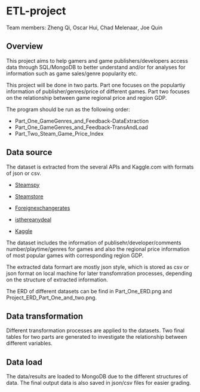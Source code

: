 # ETL-project

Team members: Zheng Qi, Oscar Hui, Chad Melenaar, Joe Quin

## Overview

This project aims to help gamers and game publishers/developers access data through SQL/MongoDB to better understand and/or for analyses for information such as game sales/genre popularity etc.

This project will be done in two parts. Part one focuses on the populartiy information of publisher/genres/price of different games. Part two focuses on the relationship between game regional price and region GDP.

The program should be run as the following order:

* Part_One_GameGenres_and_Feedback-DataExtraction
* Part_One_GameGenres_and_Feedback-TransAndLoad
* Part_Two_Steam_Game_Price_Index

## Data source

The dataset is extracted from the several APIs and Kaggle.com with formats of json or csv.

* [Steamspy](https://steamspy.com/api.php)

* [Steamstore](http://store.steampowered.com/api/appdetails/)

* [Foreignexchangerates](https://exchangeratesapi.io/)

* [isthereanydeal](https://api.isthereanydeal.com/)

* [Kaggle](https://www.kaggle.com/)

The dataset includes the information of publisehr/developer/comments number/playtime/genres for games and also the regional price information of most popular games with corresponding region GDP.

The extracted data formart are mostly json style, which is stored as csv or json format on local machine for later transfomration processes, depending on the structure of extracted information.

The ERD of different datasets can be find in Part_One_ERD.png and Project_ERD_Part_One_and_two.png.

## Data transformation

Different transformation processes are applied to the datasets. Two final tables for two parts are generated to investigate the relationship between different variables.

## Data load

The data/results are loaded to MongoDB due to the different structures of data.
The final output data is also saved in json/csv files for easier grading.
